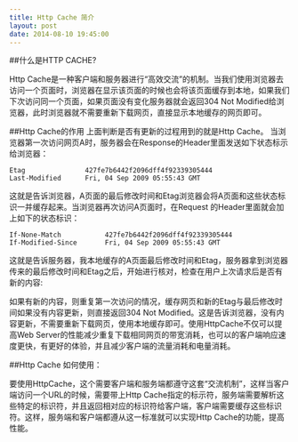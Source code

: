 ```yaml
---
title: Http Cache 简介
layout: post
date: 2014-08-10 19:45:00
---
```


##什么是HTTP CACHE?

Http Cache是一种客户端和服务器进行“高效交流”的机制。当我们使用浏览器去访问一个页面时，浏览器在显示该页面的时候也会将该页面缓存到本地，如果我们下次访问同一个页面，如果页面没有变化服务器就会返回304 Not Modified给浏览器，此时浏览器就不需要重新下载网页，直接显示本地缓存的网页即可。
    

##Http Cache的作用
上面判断是否有更新的过程用到的就是Http Cache。
当浏览器第一次访问网页A时，服务器会在Response的Header里面发送如下状态标示给浏览器：

```
Etag               427fe7b6442f2096dff4f92339305444
Last-Modified      Fri, 04 Sep 2009 05:55:43 GMT
```

这就是告诉浏览器，A页面的最后修改时间和Etag浏览器会将A页面和这些状态标识一并缓存起来。当浏览器再次访问A页面时，在Request 的Header里面就会加上如下的状态标识：


```
If-None-Match           427fe7b6442f2096dff4f92339305444
If-Modified-Since       Fri, 04 Sep 2009 05:55:43 GMT
```

这就是告诉服务器，我本地缓存的A页面最后修改时间和Etag，服务器拿到浏览器传来的最后修改时间和Etag之后，开始进行核对，检查在用户上次请求后是否有新的内容:

如果有新的内容，则重复第一次访问的情况，缓存网页和新的Etag与最后修改时间如果没有内容更新，则直接返回304 Not Modified。这是告诉浏览器，没有内容更新，不需要重新下载网页，使用本地缓存即可。使用HttpCache不仅可以提高Web Server的性能减少重复下载相同网页的带宽消耗，也可以的客户端响应速度更快，有更好的体验，并且减少客户端的流量消耗和电量消耗。

##Http Cache 如何使用：

要使用HttpCache，这个需要客户端和服务端都遵守这套“交流机制”，这样当客户端访问一个URL的时候，需要带上Http Cache指定的标示符，服务端需要解析这些特定的标识符，并且返回相对应的标识符给客户端，客户端需要缓存这些标识符。这样，服务端和客户端都遵从这一标准就可以实现Http Cache的功能，提高性能。

